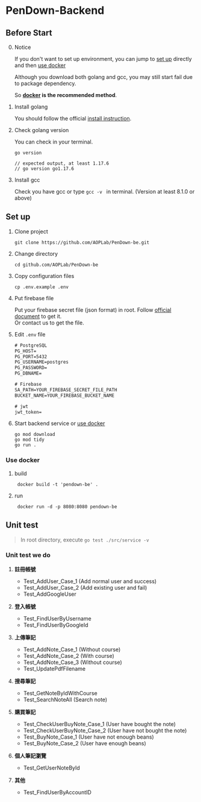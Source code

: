# PenDown-Backend

## Before Start

0. Notice
   
   If you don't want to set up environment, you can jump to [set up](#set-up) directly and then [use docker](#use-docker)
   
   Although you download both golang and gcc, you may still start fail due to package dependency. 
   
   So **[docker](https://www.docker.com/get-started/) is the recommended method**.

1. Install golang
   
   You should follow the official [install instruction](https://go.dev/doc/install).

2. Check golang version
   
   You can check in your terminal.

   ```shell
   go version
   
   // expected output, at least 1.17.6
   // go version go1.17.6
   ```

3. Install gcc
   
   Check you have gcc or type `gcc -v ` in terminal. (Version at least 8.1.0 or above)
   

## Set up

1. Clone project

    ```shell
    git clone https://github.com/AOPLab/PenDown-be.git
    ```

2. Change directory

   ```shell
   cd github.com/AOPLab/PenDown-be
   ```

3. Copy configuration files

    ```shell
    cp .env.example .env
    ```

4. Put firebase file
   
   Put your firebase secret file (json format) in root. Follow [official document](https://firebase.google.com/) to get it. <br />
   Or contact us to get the file.

5. Edit `.env` file

    ```txt
    # PostgreSQL
    PG_HOST=
    PG_PORT=5432
    PG_USERNAME=postgres
    PG_PASSWORD=
    PG_DBNAME=

    # Firebase
    SA_PATH=YOUR_FIREBASE_SECRET_FILE_PATH
    BUCKET_NAME=YOUR_FIREBASE_BUCKET_NAME

    # jwt
    jwt_token=
    ```

6. Start backend service or [use docker](#use-docker)

    ```shell
    go mod download
    go mod tidy
    go run .
    ```

### Use docker

1. build

   ```shell
    docker build -t 'pendown-be' .
   ```

2. run

   ```shell
    docker run -d -p 8080:8080 pendown-be
   ```

## Unit test

> In root directory, execute `go test ./src/service -v`

### Unit test we do

1. **註冊帳號**
   * Test_AddUser_Case_1 (Add normal user and success)
   * Test_AddUser_Case_2 (Add existing user and fail)
   * Test_AddGoogleUser
   
2. **登入帳號**
   * Test_FindUserByUsername
   * Test_FindUserByGoogleId
   
3. **上傳筆記**
   * Test_AddNote_Case_1 (Without course)
   * Test_AddNote_Case_2 (With course)
   * Test_AddNote_Case_3 (Without course)
   * Test_UpdatePdfFilename
   
4. **搜尋筆記**
   * Test_GetNoteByIdWithCourse
   * Test_SearchNoteAll (Search note)
   
5. **購買筆記**
   * Test_CheckUserBuyNote_Case_1 (User have bought the note)
   * Test_CheckUserBuyNote_Case_2 (User have not bought the note)
   * Test_BuyNote_Case_1 (User have not enough beans)
   * Test_BuyNote_Case_2 (User have enough beans)
   
6. **個人筆記瀏覽**
   * Test_GetUserNoteById
   
7. **其他**
   * Test_FindUserByAccountID

